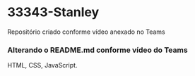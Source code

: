 # 33343-Stanley
Repositório criado conforme vídeo anexado no Teams

### Alterando o README.md conforme vídeo do Teams ###

HTML, CSS, JavaScript.